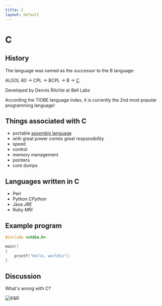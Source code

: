 ```yaml
---
title: C
layout: default
---
```


C
=

History
-------

The language was named as the successor to the B language:

ALGOL 60 -> CPL -> BCPL -> B -> [C](c.html)

Developed by Dennis Ritchie at Bell Labs

According the TIOBE language index, it is currently the 2nd most popular programming language!

Things associated with C
------------------------

- portable [assembly language](assembly.html)
- with great power comes great responsibility
- speed
- control
- memory management
- pointers
- core dumps

Languages written in C
----------------------

- Perl
- Python *CPython*
- Java *JRE*
- Ruby *MRI*

Example program
---------------

```c
#include <stdio.h>

main()
{
    printf("hello, world\n");
}
```

Discussion
----------

What's wrong with C?

![K&R](https://upload.wikimedia.org/wikipedia/en/5/5e/The_C_Programming_Language_cover.svg)
